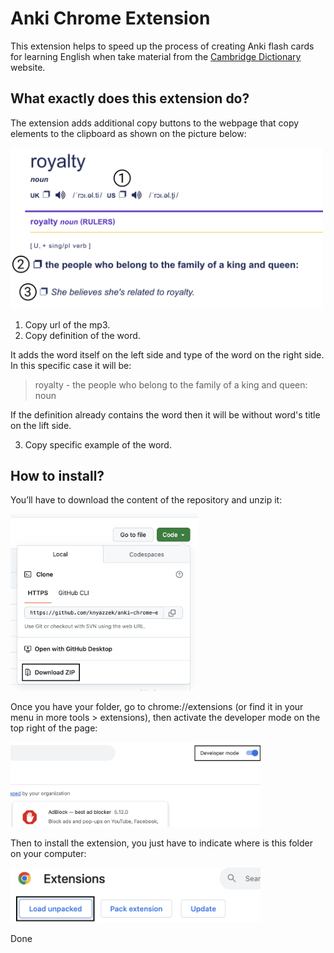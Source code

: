 # Anki Chrome Extension

This extension helps to speed up the process of creating Anki flash cards for learning English when take material from the [Cambridge Dictionary](https://dictionary.cambridge.org/) website.

## What exactly does this extension do?

The extension adds additional copy buttons to the webpage that copy elements to the clipboard as shown on the picture below:

<img src="images/screenshots/preview.png" width="500">

1. Copy url of the mp3.
2. Copy definition of the word.

It adds the word itself on the left side and type of the word on the right side. In this specific case it will be:

> royalty - the people who belong to the family of a king and queen: noun

If the definition already contains the word then it will be without word's title on the lift side.

3. Copy specific example of the word.


## How to install?

You’ll have to download the content of the repository and unzip it:

<img src="images/screenshots/download-zip.png" width="300">

Once you have your folder, go to chrome://extensions (or find it in your menu in more tools > extensions), then activate the developer mode on the top right of the page:

<img src="images/screenshots/chrome-developer-mode.png" width="400">

Then to install the extension, you just have to indicate where is this folder on your computer:

<img src="images/screenshots/upload-extension.png" width="400">

Done